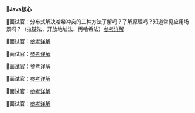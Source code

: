👯**Java核心**

📝面试官：分布式解决哈希冲突的三种方法了解吗？了解原理吗？知道常见应用场景吗？（拉链法、开放地址法、再哈希法）[参考详解]()

📝面试官：[参考详解]()

📝面试官：[参考详解]()

📝面试官：[参考详解]()

📝面试官：[参考详解]()

📝面试官：[参考详解]()

📝面试官：[参考详解]()

